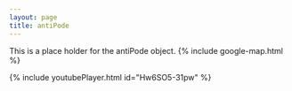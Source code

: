 ```yaml
---
layout: page
title: antiPode
---
```



This is a place holder for the antiPode object. 
{% include google-map.html %}


{% include youtubePlayer.html id="Hw6SO5-31pw" %}

